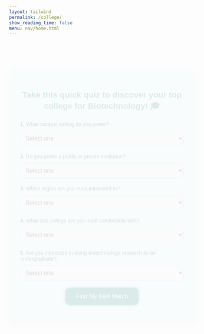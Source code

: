 ```yaml
---
layout: tailwind
permalink: /college/
show_reading_time: false
menu: nav/home.html
---
```


<title>Top College Match Quiz</title>
<link href="https://fonts.googleapis.com/css2?family=Montserrat:wght@400;700&display=swap" rel="stylesheet">

<style>
  body {
    font-family: 'Montserrat', sans-serif;
    color: #2a2a2a;
    padding: 20px;
    overflow-x: hidden;
  }

  h1, h2, h3 {
    text-align: center;
    color: rgb(38, 80, 138);
  }

  label {
    color: #1b1b1b; /* ✅ Darker text for quiz questions */
    font-weight: 500;
    display: block;
    margin-bottom: 10px;
  }

  .college-quiz-section {
    background-color: #e0f7fa;
    padding: 30px;
    border-radius: 20px;
    box-shadow: 0 10px 30px rgba(0, 0, 0, 0.15);
    max-width: 750px;
    margin: 40px auto;
    animation: slideUp 0.8s ease-out;
  }

  .college-quiz-section h3 {
    font-size: 1.4rem;
    margin-bottom: 20px;
    color: #00796b;
  }

  select {
    width: 100%;
    padding: 10px;
    border-radius: 10px;
    border: 1px solid #a7c0cd;
    margin-bottom: 20px;
    font-size: 1rem;
  }

  .college-quiz-button {
    background: #00796b;
    color: #fff;
    padding: 14px 28px;
    font-size: 1rem;
    border: none;
    border-radius: 12px;
    cursor: pointer;
    transition: all 0.3s ease;
    display: block;
    margin: 0 auto;
    animation: glowPulse 2s infinite ease-in-out;
  }

  .college-quiz-button:hover {
    background-color: #004d40;
    transform: scale(1.05);
  }

  #college-result {
    display: none;
    background-color: rgb(38, 37, 35);
    margin-top: 30px;
    padding: 25px;
    border: 2px dashed #ffb74d;
    border-radius: 20px;
    animation: fadeIn 0.6s ease-in-out;
    max-width: 750px;
    margin-left: auto;
    margin-right: auto;
  }

  #college-website-button {
    background-color: #f57c00;
    color: white;
    padding: 10px 20px;
    margin-top: 15px;
    border-radius: 10px;
    font-weight: bold;
    border: none;
    cursor: pointer;
    transition: background 0.3s ease;
  }

  #college-website-button:hover {
    background-color: #ef6c00;
  }

  @keyframes fadeIn {
    from { opacity: 0; transform: translateY(20px); }
    to { opacity: 1; transform: translateY(0); }
  }

  @keyframes slideUp {
    0% { transform: translateY(50px); opacity: 0; }
    100% { transform: translateY(0); opacity: 1; }
  }

  @keyframes glowPulse {
    0% { box-shadow: 0 0 10px #00796b; }
    50% { box-shadow: 0 0 25px #004d40; }
    100% { box-shadow: 0 0 10px #00796b; }
  }
</style>

<!-- College Quiz Section -->
<!-- College Quiz Section -->
<div class="college-quiz-section">
  <h3>Take this quick quiz to discover your top college for Biotechnology! 🎓</h3>
  <form id="college-form">
    <label><strong>1.</strong> What campus setting do you prefer?</label>
    <select name="setting" required>
      <option value="">Select one</option>
      <option value="Urban">Urban</option>
      <option value="Suburban">Suburban</option>
      <option value="Rural">Rural</option>
    </select>
    <label><strong>2.</strong> Do you prefer a public or private institution?</label>
    <select name="type" required>
      <option value="">Select one</option>
      <option value="Public">Public</option>
      <option value="Private not-for-profit">Private</option>
    </select>
    <label><strong>3.</strong> Which region are you most interested in?</label>
    <select name="region" required>
      <option value="">Select one</option>
      <option value="Northeast">Northeast</option>
      <option value="Midwest">Midwest</option>
      <option value="South">South</option>
      <option value="West">West</option>
    </select>
    <label><strong>4.</strong> What size college are you most comfortable with?</label>
    <select name="size" required>
      <option value="">Select one</option>
      <option value="Small">Small (&lt;5,000 students)</option>
      <option value="Medium">Medium (5,000–15,000 students)</option>
      <option value="Large">Large (&gt;15,000 students)</option>
    </select>
    <label><strong>5.</strong> Are you interested in doing biotechnology research as an undergraduate?</label>
    <select name="research" required>
      <option value="">Select one</option>
      <option value="Yes">Yes</option>
      <option value="No">No</option>
    </select>
    <button type="button" class="college-quiz-button" onclick="getTopCollege()">Find My Best Match</button>
  </form>
</div>


<!-- College Result Section -->
<div id="college-result" class="college-quiz-section">
  <h2>Your Top College Match 🎯</h2>
  <p id="college-description"></p>
  <button id="college-website-button" style="display:none;" onclick="window.open('', '_blank')">Visit Website</button>
</div>

<script>
async function getTopCollege() {
  const form = document.getElementById("college-form");

  const setting = encodeURIComponent(form.elements["setting"].value);
  const type = encodeURIComponent(form.elements["type"].value);
  const region = encodeURIComponent(form.elements["region"].value);
  const size = encodeURIComponent(form.elements["size"].value);
  const research = encodeURIComponent(form.elements["research"].value);

  const resultDiv = document.getElementById("college-result");
  const descText = document.getElementById("college-description");
  const websiteButton = document.getElementById("college-website-button");

  try {
    const url = `http://127.0.0.1:8504/api/get_colleges?campus_setting=${setting}&college_type=${type}&region=${region}&size=${size}&research=${research}`;
    const res = await fetch(url);
    const data = await res.json();

    if (data.colleges && data.colleges.length > 0) {
      const top = data.colleges[0];
      resultDiv.style.display = "block";
      descText.innerHTML = `<strong>${top.organizationName}</strong><br><br>${top.description}`;
      websiteButton.style.display = "inline-block";
      websiteButton.onclick = () => window.open(top.website, '_blank');
    } else {
      resultDiv.style.display = "block";
      descText.innerText = "No matching college found for your preferences.";
      websiteButton.style.display = "none";
    }
  } catch (err) {
    console.error("Error fetching college:", err);
    resultDiv.style.display = "block";
    descText.innerText = "Error retrieving data.";
    websiteButton.style.display = "none";
  }
}
